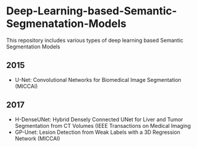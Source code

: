 # Deep-Learning-based-Semantic-Segmenatation-Models
This repository includes various types of deep learning based Semantic Segmentation Models



## 2015
* U-Net: Convolutional Networks for Biomedical Image Segmentation (MICCAI)
## 2017
* H-DenseUNet: Hybrid Densely Connected UNet for Liver and Tumor Segmentation from CT Volumes (IEEE Transactions on Medical Imaging
* GP-Unet: Lesion Detection from Weak Labels with a 3D Regression Network (MICCAI)
